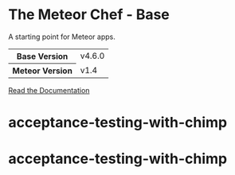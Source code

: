 # The Meteor Chef - Base
A starting point for Meteor apps.

<table>
  <tbody>
    <tr>
      <th>Base Version</th>
      <td>v4.6.0</td>
    </tr>
    <tr>
      <th>Meteor Version</th>
      <td>v1.4</td>
    </tr>
  </tbody>
</table>

[Read the Documentation](http://themeteorchef.com/base)
# acceptance-testing-with-chimp
# acceptance-testing-with-chimp
